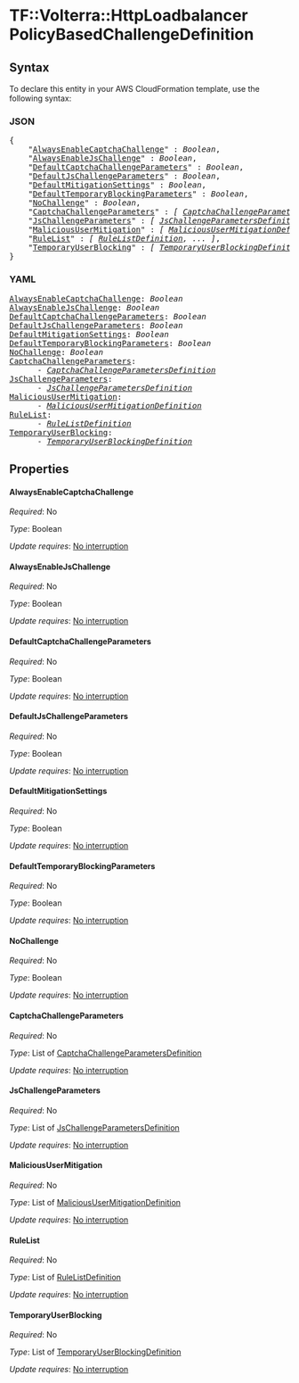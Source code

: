 # TF::Volterra::HttpLoadbalancer PolicyBasedChallengeDefinition

## Syntax

To declare this entity in your AWS CloudFormation template, use the following syntax:

### JSON

<pre>
{
    "<a href="#alwaysenablecaptchachallenge" title="AlwaysEnableCaptchaChallenge">AlwaysEnableCaptchaChallenge</a>" : <i>Boolean</i>,
    "<a href="#alwaysenablejschallenge" title="AlwaysEnableJsChallenge">AlwaysEnableJsChallenge</a>" : <i>Boolean</i>,
    "<a href="#defaultcaptchachallengeparameters" title="DefaultCaptchaChallengeParameters">DefaultCaptchaChallengeParameters</a>" : <i>Boolean</i>,
    "<a href="#defaultjschallengeparameters" title="DefaultJsChallengeParameters">DefaultJsChallengeParameters</a>" : <i>Boolean</i>,
    "<a href="#defaultmitigationsettings" title="DefaultMitigationSettings">DefaultMitigationSettings</a>" : <i>Boolean</i>,
    "<a href="#defaulttemporaryblockingparameters" title="DefaultTemporaryBlockingParameters">DefaultTemporaryBlockingParameters</a>" : <i>Boolean</i>,
    "<a href="#nochallenge" title="NoChallenge">NoChallenge</a>" : <i>Boolean</i>,
    "<a href="#captchachallengeparameters" title="CaptchaChallengeParameters">CaptchaChallengeParameters</a>" : <i>[ <a href="captchachallengeparametersdefinition.md">CaptchaChallengeParametersDefinition</a>, ... ]</i>,
    "<a href="#jschallengeparameters" title="JsChallengeParameters">JsChallengeParameters</a>" : <i>[ <a href="jschallengeparametersdefinition.md">JsChallengeParametersDefinition</a>, ... ]</i>,
    "<a href="#malicioususermitigation" title="MaliciousUserMitigation">MaliciousUserMitigation</a>" : <i>[ <a href="malicioususermitigationdefinition.md">MaliciousUserMitigationDefinition</a>, ... ]</i>,
    "<a href="#rulelist" title="RuleList">RuleList</a>" : <i>[ <a href="rulelistdefinition.md">RuleListDefinition</a>, ... ]</i>,
    "<a href="#temporaryuserblocking" title="TemporaryUserBlocking">TemporaryUserBlocking</a>" : <i>[ <a href="temporaryuserblockingdefinition.md">TemporaryUserBlockingDefinition</a>, ... ]</i>
}
</pre>

### YAML

<pre>
<a href="#alwaysenablecaptchachallenge" title="AlwaysEnableCaptchaChallenge">AlwaysEnableCaptchaChallenge</a>: <i>Boolean</i>
<a href="#alwaysenablejschallenge" title="AlwaysEnableJsChallenge">AlwaysEnableJsChallenge</a>: <i>Boolean</i>
<a href="#defaultcaptchachallengeparameters" title="DefaultCaptchaChallengeParameters">DefaultCaptchaChallengeParameters</a>: <i>Boolean</i>
<a href="#defaultjschallengeparameters" title="DefaultJsChallengeParameters">DefaultJsChallengeParameters</a>: <i>Boolean</i>
<a href="#defaultmitigationsettings" title="DefaultMitigationSettings">DefaultMitigationSettings</a>: <i>Boolean</i>
<a href="#defaulttemporaryblockingparameters" title="DefaultTemporaryBlockingParameters">DefaultTemporaryBlockingParameters</a>: <i>Boolean</i>
<a href="#nochallenge" title="NoChallenge">NoChallenge</a>: <i>Boolean</i>
<a href="#captchachallengeparameters" title="CaptchaChallengeParameters">CaptchaChallengeParameters</a>: <i>
      - <a href="captchachallengeparametersdefinition.md">CaptchaChallengeParametersDefinition</a></i>
<a href="#jschallengeparameters" title="JsChallengeParameters">JsChallengeParameters</a>: <i>
      - <a href="jschallengeparametersdefinition.md">JsChallengeParametersDefinition</a></i>
<a href="#malicioususermitigation" title="MaliciousUserMitigation">MaliciousUserMitigation</a>: <i>
      - <a href="malicioususermitigationdefinition.md">MaliciousUserMitigationDefinition</a></i>
<a href="#rulelist" title="RuleList">RuleList</a>: <i>
      - <a href="rulelistdefinition.md">RuleListDefinition</a></i>
<a href="#temporaryuserblocking" title="TemporaryUserBlocking">TemporaryUserBlocking</a>: <i>
      - <a href="temporaryuserblockingdefinition.md">TemporaryUserBlockingDefinition</a></i>
</pre>

## Properties

#### AlwaysEnableCaptchaChallenge

_Required_: No

_Type_: Boolean

_Update requires_: [No interruption](https://docs.aws.amazon.com/AWSCloudFormation/latest/UserGuide/using-cfn-updating-stacks-update-behaviors.html#update-no-interrupt)

#### AlwaysEnableJsChallenge

_Required_: No

_Type_: Boolean

_Update requires_: [No interruption](https://docs.aws.amazon.com/AWSCloudFormation/latest/UserGuide/using-cfn-updating-stacks-update-behaviors.html#update-no-interrupt)

#### DefaultCaptchaChallengeParameters

_Required_: No

_Type_: Boolean

_Update requires_: [No interruption](https://docs.aws.amazon.com/AWSCloudFormation/latest/UserGuide/using-cfn-updating-stacks-update-behaviors.html#update-no-interrupt)

#### DefaultJsChallengeParameters

_Required_: No

_Type_: Boolean

_Update requires_: [No interruption](https://docs.aws.amazon.com/AWSCloudFormation/latest/UserGuide/using-cfn-updating-stacks-update-behaviors.html#update-no-interrupt)

#### DefaultMitigationSettings

_Required_: No

_Type_: Boolean

_Update requires_: [No interruption](https://docs.aws.amazon.com/AWSCloudFormation/latest/UserGuide/using-cfn-updating-stacks-update-behaviors.html#update-no-interrupt)

#### DefaultTemporaryBlockingParameters

_Required_: No

_Type_: Boolean

_Update requires_: [No interruption](https://docs.aws.amazon.com/AWSCloudFormation/latest/UserGuide/using-cfn-updating-stacks-update-behaviors.html#update-no-interrupt)

#### NoChallenge

_Required_: No

_Type_: Boolean

_Update requires_: [No interruption](https://docs.aws.amazon.com/AWSCloudFormation/latest/UserGuide/using-cfn-updating-stacks-update-behaviors.html#update-no-interrupt)

#### CaptchaChallengeParameters

_Required_: No

_Type_: List of <a href="captchachallengeparametersdefinition.md">CaptchaChallengeParametersDefinition</a>

_Update requires_: [No interruption](https://docs.aws.amazon.com/AWSCloudFormation/latest/UserGuide/using-cfn-updating-stacks-update-behaviors.html#update-no-interrupt)

#### JsChallengeParameters

_Required_: No

_Type_: List of <a href="jschallengeparametersdefinition.md">JsChallengeParametersDefinition</a>

_Update requires_: [No interruption](https://docs.aws.amazon.com/AWSCloudFormation/latest/UserGuide/using-cfn-updating-stacks-update-behaviors.html#update-no-interrupt)

#### MaliciousUserMitigation

_Required_: No

_Type_: List of <a href="malicioususermitigationdefinition.md">MaliciousUserMitigationDefinition</a>

_Update requires_: [No interruption](https://docs.aws.amazon.com/AWSCloudFormation/latest/UserGuide/using-cfn-updating-stacks-update-behaviors.html#update-no-interrupt)

#### RuleList

_Required_: No

_Type_: List of <a href="rulelistdefinition.md">RuleListDefinition</a>

_Update requires_: [No interruption](https://docs.aws.amazon.com/AWSCloudFormation/latest/UserGuide/using-cfn-updating-stacks-update-behaviors.html#update-no-interrupt)

#### TemporaryUserBlocking

_Required_: No

_Type_: List of <a href="temporaryuserblockingdefinition.md">TemporaryUserBlockingDefinition</a>

_Update requires_: [No interruption](https://docs.aws.amazon.com/AWSCloudFormation/latest/UserGuide/using-cfn-updating-stacks-update-behaviors.html#update-no-interrupt)

